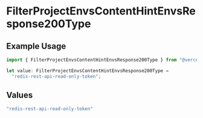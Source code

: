 # FilterProjectEnvsContentHintEnvsResponse200Type

## Example Usage

```typescript
import { FilterProjectEnvsContentHintEnvsResponse200Type } from "@vercel/sdk/models/operations/filterprojectenvs.js";

let value: FilterProjectEnvsContentHintEnvsResponse200Type =
  "redis-rest-api-read-only-token";
```

## Values

```typescript
"redis-rest-api-read-only-token"
```